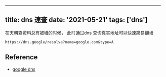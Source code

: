 
---
title: dns 速查
date: '2021-05-21'
tags: ['dns']
---

在天朝查资料总有被墙的时候， 此时通过dns 查询真实地址可以快速简易翻墙

```
https://dns.google/resolve?name=google.com&type=A
```

## Reference 

- [google dns](https://dns.google.com/query)
